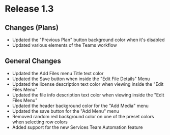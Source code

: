 # Release 1.3

## Changes (Plans)
- Updated the "Previous Plan" button background color when it's disabled
- Updated various elements of the Teams workflow 

## General Changes
- Updated the Add Files menu Title text color
- Updated the Save button when inside the "Edit File Details" Menu
- Updated the license description text color when viewing inside the "Edit Files Menu"
- Updated the file info description text color when viewing inside the "Edit Files Menu"
- Updated the header background color for the "Add Media" menu
- Updated the save button for the "Add Menu" menu
- Removed random red background color on one of the preset colors when selecting row colors
- Added support for the new Services Team Automation feature 
